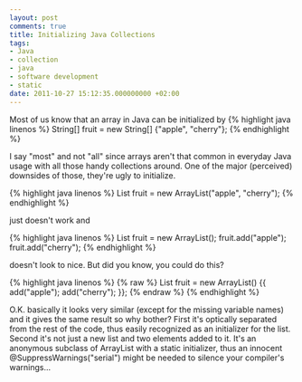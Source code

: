 ```yaml
---
layout: post
comments: true
title: Initializing Java Collections
tags:
- Java
- collection
- java
- software development
- static
date: 2011-10-27 15:12:35.000000000 +02:00
---
```

Most of us know that an array in Java can be initialized by
{% highlight java linenos %}
String[] fruit = new String[] {"apple", "cherry"};
{% endhighlight %}


I say "most" and not "all" since arrays aren't that common in everyday Java usage with all those handy collections around. One of the major (perceived) downsides of those, they're ugly to initialize.
 
{% highlight java linenos %} 
List fruit = new ArrayList("apple", "cherry");
{% endhighlight %} 
 
just doesn't work and

{% highlight java linenos %} 
List fruit = new ArrayList();
fruit.add("apple");
fruit.add("cherry");
{% endhighlight %} 

doesn't look to nice. But did you know, you could do this?

{% highlight java linenos %}
{% raw %} 
List fruit = new ArrayList() {{
    add("apple");
    add("cherry");
}};
{% endraw %}
{% endhighlight %} 
 
O.K. basically it looks very similar (except for the missing variable names) and it gives the same result so why bother? First it's optically separated from the rest of the code, thus easily recognized as an initializer for the list. Second it's not just a new list and two elements added to it. It's an anonymous subclass of ArrayList with a static initializer, thus an innocent @SuppressWarnings("serial") might be needed to silence your compiler's warnings...
